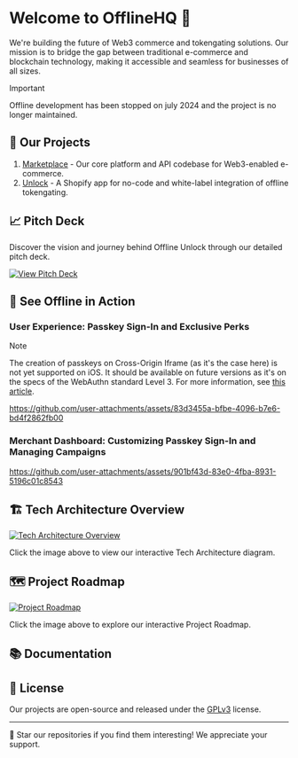 # Welcome to OfflineHQ 👋

We're building the future of Web3 commerce and tokengating solutions. Our mission is to bridge the gap between traditional e-commerce and blockchain technology, making it accessible and seamless for businesses of all sizes.

> [!IMPORTANT]  
> Offline development has been stopped on july 2024 and the project is no longer maintained.

## 🚀 Our Projects

1. [Marketplace](https://github.com/OfflineHQ/marketplace) - Our core platform and API codebase for Web3-enabled e-commerce.
2. [Unlock](https://github.com/OfflineHQ/shopify-unlock) - A Shopify app for no-code and white-label integration of offline tokengating.

## 📈 Pitch Deck

Discover the vision and journey behind Offline Unlock through our detailed pitch deck.

[![View Pitch Deck](https://img.shields.io/badge/View_Pitch_Deck-Click_Here-blue)](https://www.canva.com/design/DAGI90JcDQA/O_y__9JnJ1i4PP-IKgD-xA/view?utm_content=DAGI90JcDQA&utm_campaign=designshare&utm_medium=link&utm_source=editor)

## 🎥 See Offline in Action

### User Experience: Passkey Sign-In and Exclusive Perks

> [!NOTE]  
> The creation of passkeys on Cross-Origin Iframe (as it's the case here) is not yet supported on iOS. It should be available on future versions as it's on the specs of the WebAuthn standard Level 3. For more information, see [this article](https://www.corbado.com/blog/iframe-passkeys-webauthn#32-create-passkeys-in-cross-origin-iframes).

<https://github.com/user-attachments/assets/83d3455a-bfbe-4096-b7e6-bd4f2862fb00>

### Merchant Dashboard: Customizing Passkey Sign-In and Managing Campaigns

<https://github.com/user-attachments/assets/901bf43d-83e0-4fba-8931-5196c01c8543>

## 🏗️ Tech Architecture Overview

[![Tech Architecture Overview](https://github.com/user-attachments/assets/db22f03e-b1e4-4eb9-bf39-52c6d0e050df)](https://lucid.app/documents/embedded/e4944a4b-41af-47ed-a4ff-1c4e5f2b7528?invitationId=inv_54639997-dead-44bf-a378-f4473e74e48c#)

Click the image above to view our interactive Tech Architecture diagram.

## 🗺️ Project Roadmap

[![Project Roadmap](https://github.com/user-attachments/assets/876ea41b-48b4-4308-8239-12ca34694134)](https://lucid.app/documents/embedded/160cef11-5208-4ba5-a611-659f81f13e02#)

Click the image above to explore our interactive Project Roadmap.

## 📚 Documentation

## 📄 License

Our projects are open-source and released under the [GPLv3](LICENSE) license.

---

🌟 Star our repositories if you find them interesting! We appreciate your support.
